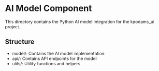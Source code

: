 # AI Model Component

This directory contains the Python AI model integration for the kpodams_ui project.

## Structure

- model/: Contains the AI model implementation
- api/: Contains API endpoints for the model
- utils/: Utility functions and helpers
